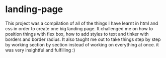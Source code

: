 # landing-page
This project was a compilation of all of the things I have learnt in html and css in order to create one big landing page. It challenged me on how to position things with flex box, how to add styles to text and tinker with borders and border radius. It also taught me out to take things step by step by working section by section instead of working on everything at once. it was very insightful and fulfilling :)